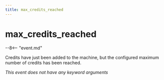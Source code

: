 ```yaml
---
title: max_credits_reached
---
```


# max_credits_reached


--8<-- "event.md"

Credits have just been added to the machine, but the configured maximum
number of credits has been reached.

*This event does not have any keyword arguments*
